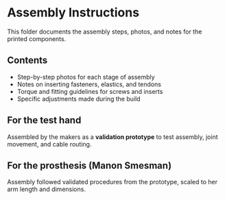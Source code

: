 # Assembly Instructions

This folder documents the assembly steps, photos, and notes for the printed components.

## Contents
- Step-by-step photos for each stage of assembly
- Notes on inserting fasteners, elastics, and tendons
- Torque and fitting guidelines for screws and inserts
- Specific adjustments made during the build

## For the test hand
Assembled by the makers as a **validation prototype** to test assembly, joint movement, and cable routing.

## For the prosthesis (Manon Smesman)
Assembly followed validated procedures from the prototype, scaled to her arm length and dimensions.
